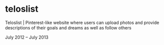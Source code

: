 # teloslist
Teloslist | Pinterest-like website where users can upload photos and provide descriptions of their goals and dreams as well as follow others

July 2012 – July 2013
